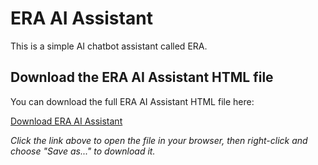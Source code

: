 # ERA AI Assistant

This is a simple AI chatbot assistant called ERA.

## Download the ERA AI Assistant HTML file

You can download the full ERA AI Assistant HTML file here:

[Download ERA AI Assistant](https://raw.githubusercontent.com/yourusername/yourrepo/main/era-ai.html)

*Click the link above to open the file in your browser, then right-click and choose "Save as..." to download it.*
